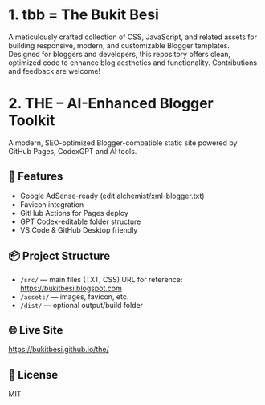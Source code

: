 # 1. tbb = The Bukit Besi
A meticulously crafted collection of CSS, JavaScript, and related assets for building responsive, modern, and customizable Blogger templates. Designed for bloggers and developers, this repository offers clean, optimized code to enhance blog aesthetics and functionality. Contributions and feedback are welcome!

# 2. THE – AI-Enhanced Blogger Toolkit

A modern, SEO-optimized Blogger-compatible static site powered by GitHub Pages, CodexGPT and AI tools.

## 🚀 Features
- Google AdSense-ready (edit alchemist/xml-blogger.txt)
- Favicon integration
- GitHub Actions for Pages deploy
- GPT Codex-editable folder structure
- VS Code & GitHub Desktop friendly

## 📦 Project Structure
- `/src/` — main files (TXT, CSS) URL for reference: https://bukitbesi.blogspot.com
- `/assets/` — images, favicon, etc.
- `/dist/` — optional output/build folder

## 🌐 Live Site
https://bukitbesi.github.io/the/

## 📄 License
MIT
